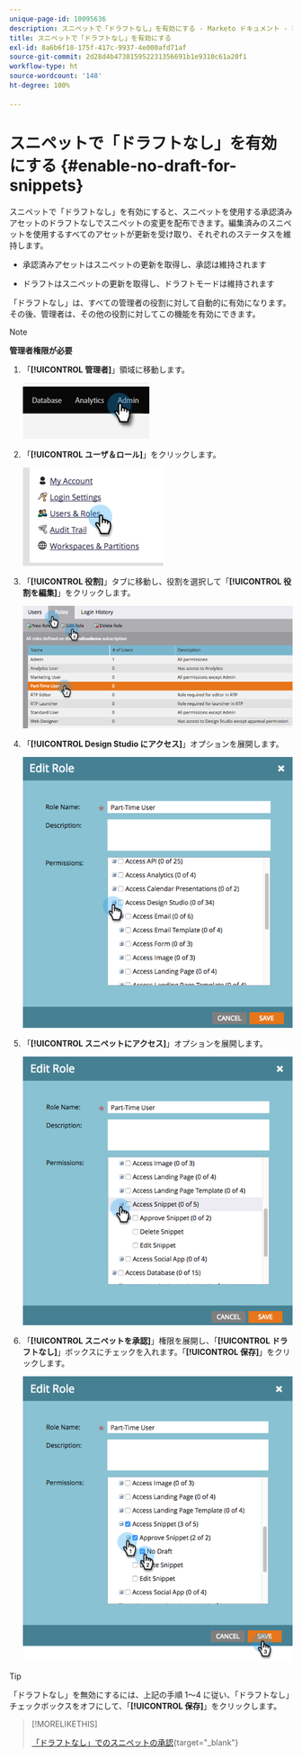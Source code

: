 ```yaml
---
unique-page-id: 10095636
description: スニペットで「ドラフトなし」を有効にする - Marketo ドキュメント - 製品ドキュメント
title: スニペットで「ドラフトなし」を有効にする
exl-id: 8a6b6f18-175f-417c-9937-4e000afd71af
source-git-commit: 2d28d4b473815952231356691b1e9310c61a20f1
workflow-type: ht
source-wordcount: '148'
ht-degree: 100%

---
```


# スニペットで「ドラフトなし」を有効にする {#enable-no-draft-for-snippets}

スニペットで「ドラフトなし」を有効にすると、スニペットを使用する承認済みアセットのドラフトなしでスニペットの変更を配布できます。編集済みのスニペットを使用するすべてのアセットが更新を受け取り、それぞれのステータスを維持します。

* 承認済みアセットはスニペットの更新を取得し、承認は維持されます

* ドラフトはスニペットの更新を取得し、ドラフトモードは維持されます

「ドラフトなし」は、すべての管理者の役割に対して自動的に有効になります。その後、管理者は、その他の役割に対してこの機能を有効にできます。

>[!NOTE]
>
>**管理者権限が必要**

1. 「**[!UICONTROL 管理者]**」領域に移動します。

   ![](assets/enable-no-draft-for-snippets-1.png)

1. 「**[!UICONTROL ユーザ＆ロール]**」をクリックします。

   ![](assets/enable-no-draft-for-snippets-2.png)

1. 「**[!UICONTROL 役割]**」タブに移動し、役割を選択して「**[!UICONTROL 役割を編集]**」をクリックします。

   ![](assets/enable-no-draft-for-snippets-3.png)

1. 「**[!UICONTROL Design Studio にアクセス]**」オプションを展開します。

   ![](assets/enable-no-draft-for-snippets-4.png)

1. 「**[!UICONTROL スニペットにアクセス]**」オプションを展開します。

   ![](assets/enable-no-draft-for-snippets-5.png)

1. 「**[!UICONTROL スニペットを承認]**」権限を展開し、「**[!UICONTROL ドラフトなし]**」ボックスにチェックを入れます。「**[!UICONTROL 保存]**」をクリックします。

   ![](assets/enable-no-draft-for-snippets-6.png)

>[!TIP]
>
>「ドラフトなし」を無効にするには、上記の手順 1～4 に従い、「ドラフトなし」チェックボックスをオフにして、「**[!UICONTROL 保存]**」をクリックします。

>[!MORELIKETHIS]
>
>[「ドラフトなし」でのスニペットの承認](/help/marketo/product-docs/personalization/segmentation-and-snippets/snippets/approve-a-snippet-with-no-draft.md){target="_blank"}

